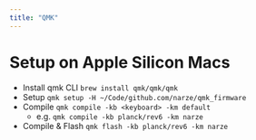 ```yaml
---
title: "QMK"
---
```


# Setup on Apple Silicon Macs
- Install qmk CLI `brew install qmk/qmk/qmk`
- Setup `qmk setup -H ~/Code/github.com/narze/qmk_firmware`
- Compile `qmk compile -kb <keyboard> -km default`
  - e.g. `qmk compile -kb planck/rev6 -km narze`
- Compile & Flash `qmk flash -kb planck/rev6 -km narze`